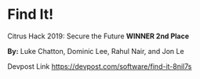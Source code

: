 # Find It! 

Citrus Hack 2019: Secure the Future
<b>WINNER 2nd Place</b>

<b>By:</b> Luke Chatton, Dominic Lee, Rahul Nair, and Jon Le

Devpost Link
https://devpost.com/software/find-it-8nil7s
